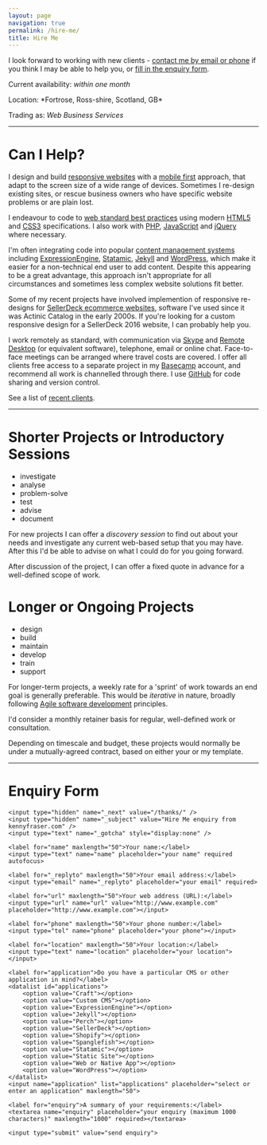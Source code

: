 ```yaml
---
layout: page
navigation: true
permalink: /hire-me/
title: Hire Me
---
```

I look forward to working with new clients - [contact me by email or phone](#contact) if you think I may be able to help you, or [fill in the enquiry form](#enquiry).

Current availability: *within one month*

<span itemprop="address" itemscope itemtype="http://schema.org/PostalAddress">
  Location: *<span itemprop="addressLocality">Fortrose</span>, 
  <span itemprop="addressRegion">Ross-shire</span>, Scotland, 
  <span itemprop="addressCountry">GB</span>*
</span>

Trading as: *<span itemprop="affiliation">Web Business Services</span>*

---

# Can I Help?

I design and build [responsive websites](https://en.wikipedia.org/wiki/Responsive_web_design) with a [mobile first](http://www.lukew.com/resources/mobile_first.asp) approach, that adapt to the screen size of a wide range of devices. Sometimes I re-design existing sites, or rescue business owners who have specific website problems or are plain lost.

I endeavour to code to [web standard best practices](http://en.wikipedia.org/wiki/Web_standards) using modern [HTML5](http://en.wikipedia.org/wiki/HTML5) and [CSS3](http://en.wikipedia.org/wiki/CSS) specifications.  I also work with [PHP](http://php.net/manual/en/intro-whatis.php), [JavaScript](http://javascript.about.com/od/reference/p/javascript.htm) and [jQuery](https://jquery.com/) where necessary.

I'm often integrating code into popular [content management systems](http://en.wikipedia.org/wiki/Web_content_management_system) including [ExpressionEngine](http://ellislab.com/expressionengine), [Statamic](http://www.statamic.com), [Jekyll](http://jekyllrb.com/) and [WordPress](http://wordpress.org/), which make it easier for a non-technical end user to add content. Despite this appearing to be a great advantage, this approach isn't appropriate for all circumstances and sometimes less complex website solutions fit better.

Some of my recent projects have involved implemention of responsive re-designs for [SellerDeck ecommerce websites](http://www.sellerdeck.co.uk/index.php/ecommerce-software/category/sellerdeck-desktop), software I've used since it was Actinic Catalog in the early 2000s.  If you're looking for a custom responsive design for a SellerDeck 2016 website, I can probably help you.

I work remotely as standard, with communication via [Skype](http://www.skype.com/en/) and [Remote Desktop](http://windows.microsoft.com/en-gb/windows/connect-using-remote-desktop-connection/) (or equivalent software), telephone, email or online chat.  Face-to-face meetings can be arranged where travel costs are covered.  I offer all clients free access to a separate project in my [Basecamp](https://basecamp.com/) account, and recommend all work is channelled through there. I use [GitHub](https://github.com/kennyifraser) for code sharing and version control.

See a list of [recent clients](/clients).

---

# Shorter Projects or Introductory Sessions 

- investigate
- analyse
- problem-solve
- test
- advise
- document

For new projects I can offer a *discovery session* to find out about your needs and investigate any current web-based setup that you may have. After this I'd be able to advise on what I could do for you going forward.

After discussion of the project, I can offer a fixed quote in advance for a well-defined scope of work. 

# Longer or Ongoing Projects 

- design
- build
- maintain
- develop
- train
- support

For longer-term projects, a weekly rate for a 'sprint' of work towards an end goal is generally preferable.  This would be *iterative* in nature, broadly following [Agile software development](https://en.wikipedia.org/wiki/Agile_software_development#The_Agile_Manifesto) principles.

I'd consider a monthly retainer basis for regular, well-defined work or consultation.

Depending on timescale and budget, these projects would normally be under a mutually-agreed contract, based on either your or my template.

---

# Enquiry Form 

<form id="enquiry" action="https://formspree.io/me@kennyfraser.com" method="POST">

	<input type="hidden" name="_next" value="/thanks/" />
	<input type="hidden" name="_subject" value="Hire Me enquiry from kennyfraser.com" />
	<input type="text" name="_gotcha" style="display:none" />

    <label for="name" maxlength="50">Your name:</label>
    <input type="text" name="name" placeholder="your name" required autofocus>

    <label for="_replyto" maxlength="50">Your email address:</label>
    <input type="email" name="_replyto" placeholder="your email" required>

	<label for="url" maxlength="50">Your web address (URL):</label>
    <input type="url" name="url" value="http://www.example.com" placeholder="http://www.example.com"></input>

	<label for="phone" maxlength="50">Your phone number:</label>
    <input type="tel" name="phone" placeholder="your phone"></input>

	<label for="location" maxlength="50">Your location:</label>
    <input type="text" name="location" placeholder="your location"></input>

    <label for="application">Do you have a particular CMS or other application in mind?</label>
    <datalist id="applications">
	    <option value="Craft"></option>
	    <option value="Custom CMS"></option>
	    <option value="ExpressionEngine"></option>
	    <option value="Jekyll"></option>
	    <option value="Perch"></option>	    
	    <option value="SellerDeck"></option>
	    <option value="Shopify"></option>
	    <option value="Spanglefish"></option>	    
	    <option value="Statamic"></option>
	    <option value="Static Site"></option>
	    <option value="Web or Native App"></option>	    
	    <option value="WordPress"></option>	    
	</datalist>
	<input name="application" list="applications" placeholder="select or enter an application" maxlength="50">

    <label for="enquiry">A summary of your requirements:</label>
	<textarea name="enquiry" placeholder="your enquiry (maximum 1000 characters)" maxlength="1000" required></textarea>

    <input type="submit" value="send enquiry">

</form>